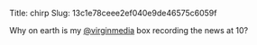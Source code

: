 Title: chirp
Slug: 13c1e78ceee2ef040e9de46575c6059f

Why on earth is my <a href="http://twitter.com/virginmedia">@virginmedia</a> box recording the news at 10?
